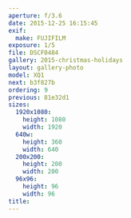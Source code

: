 ```yaml
---
aperture: f/3.6
date: 2015-12-25 16:15:45
exif:
  make: FUJIFILM
exposure: 1/5
file: DSCF0484
gallery: 2015-christmas-holidays
layout: gallery-photo
model: XQ1
next: b3f827b
ordering: 9
previous: 81e32d1
sizes:
  1920x1080:
    height: 1080
    width: 1920
  640w:
    height: 360
    width: 640
  200x200:
    height: 200
    width: 200
  96x96:
    height: 96
    width: 96
title: 
---
```

